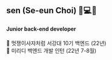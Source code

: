
## sen (Se-eun Choi) 👩💻🔥
####  Junior back-end developer 
🤍 멋쟁이사자처럼 서강대 10기 백엔드 (22년)<br>
🤍 미리디 백엔드 개발 인턴 (22년 7-8월)
  
 <!-- [![Anurag's GitHub stats](https://github-readme-stats.vercel.app/api?username=dahyen0o&theme=onedark)](https://github.com/anuraghazra/github-readme-stats) -->

<!--  [![Top Langs](https://github-readme-stats.vercel.app/api/top-langs/?username=dahyen0o&theme=onedark&layout=compact)](https://github.com/anuraghazra/github-readme-stats) -->



